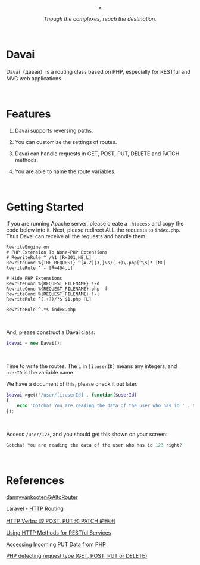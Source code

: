 <p align="center">
  x
</p>
<p align="center">
  <i>Though the complexes, reach the destination.</i>
</p>

&nbsp;

# Davai

Davai（давай）is a routing class based on PHP, especially for RESTful and MVC web applications.

&nbsp;

# Features

1. Davai supports reversing paths.

2. You can customize the settings of routes.

3. Davai can handle requests in GET, POST, PUT, DELETE and PATCH methods.

4. You are able to name the route variables.


&nbsp;

# Getting Started

If you are running Apache server, please create a `.htacess` and copy the code below into it.
Next, please redirect ALL the requests to `index.php`. Thus Davai can receive all the requests and handle them.

```
RewriteEngine on
# PHP Extension To None-PHP Extensions
# RewriteRule ^ /%1 [R=301,NE,L]
RewriteCond %{THE_REQUEST} ^[A-Z]{3,}\s/(.+)\.php[^\s]* [NC]
RewriteRule ^ - [R=404,L]

# Hide PHP Extensions
RewriteCond %{REQUEST_FILENAME} !-d
RewriteCond %{REQUEST_FILENAME}.php -f
RewriteCond %{REQUEST_FILENAME} !-l
RewriteRule ^(.+?)/?$ $1.php [L]

RewriteRule ^.*$ index.php
```

&nbsp;

And, please construct a Davai class:

```php
$davai = new Davai();
```

&nbsp;

Time to write the routes. The `i` in `[i:userID]` means any integers, and `userID`  is the variable name.

We have a document of this, please check it out later.

```php
$davai->get('/user/[i:userId]', function($userId)
{
    echo 'Gotcha! You are reading the data of the user who has id ' . $userId . ' right?';
});
```

&nbsp;

Access `/user/123`, and you should get this shown on your screen:

```php
Gotcha! You are reading the data of the user who has id 123 right?
```

&nbsp;

# References

[dannyvankooten@AltoRouter](https://github.com/dannyvankooten/AltoRouter)

[Laravel - HTTP Routing](https://ihower.tw/blog/archives/6483)

[HTTP Verbs: 談 POST, PUT 和 PATCH 的應用](https://laravel.tw/docs/5.2/routing)

[Using HTTP Methods for RESTful Services](http://www.restapitutorial.com/lessons/httpmethods.html)

[Accessing Incoming PUT Data from PHP](http://www.lornajane.net/posts/2008/accessing-incoming-put-data-from-php)

[PHP detecting request type (GET, POST, PUT or DELETE)](http://stackoverflow.com/questions/359047/php-detecting-request-type-get-post-put-or-delete)
